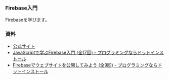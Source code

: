 ### Firebase入門

Firebaseを学びます。

### 資料

- [公式サイト](https://firebase.google.com/?hl=ja)
- [JavaScriptで学ぶFirebase入門 (全17回) - プログラミングならドットインストール](https://dotinstall.com/lessons/basic_firebase)
- [Firebaseでウェブサイトを公開してみよう (全9回) - プログラミングならドットインストール](https://dotinstall.com/lessons/hosting_firebase)
